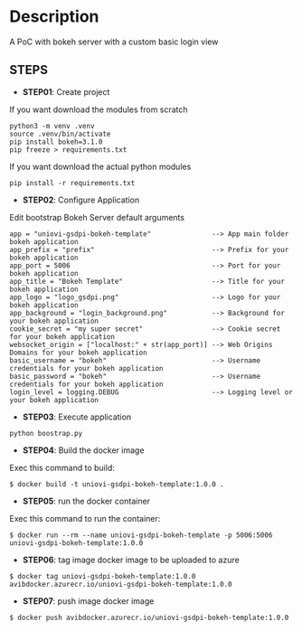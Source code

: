 # Description
A PoC with bokeh server with a custom basic login view

## STEPS

- **STEP01**: Create project

If you want download the modules from scratch

```
python3 -m venv .venv
source .venv/bin/activate
pip install bokeh=3.1.0
pip freeze > requirements.txt
```

If you want download the actual python modules

```
pip install -r requirements.txt
```

- **STEP02**: Configure Application

Edit bootstrap Bokeh Server default arguments

```
app = "uniovi-gsdpi-bokeh-template"               --> App main folder bokeh application
app_prefix = "prefix"                             --> Prefix for your bokeh application
app_port = 5006                                   --> Port for your bokeh application
app_title = "Bokeh Template"                      --> Title for your bokeh application
app_logo = "logo_gsdpi.png"                       --> Logo for your bokeh application
app_background = "login_background.png"           --> Background for your bokeh application
cookie_secret = "my super secret"                 --> Cookie secret for your bokeh application
websocket_origin = ["localhost:" + str(app_port)] --> Web Origins Domains for your bokeh application
basic_username = "bokeh"                          --> Username credentials for your bokeh application
basic_password = "bokeh"                          --> Username credentials for your bokeh application
login_level = logging.DEBUG                       --> Logging level or your bokeh application
```

- **STEP03**: Execute application

```
python boostrap.py
```

- **STEP04**: Build the docker image

Exec this command to build:

```
$ docker build -t uniovi-gsdpi-bokeh-template:1.0.0 .
```

- **STEP05**: run the docker container

Exec this command to run the container:

```
$ docker run --rm --name uniovi-gsdpi-bokeh-template -p 5006:5006 uniovi-gsdpi-bokeh-template:1.0.0
```

- **STEP06**: tag image docker image to be uploaded to azure

```
$ docker tag uniovi-gsdpi-bokeh-template:1.0.0 avibdocker.azurecr.io/uniovi-gsdpi-bokeh-template:1.0.0
```

- **STEP07**: push image docker image

```
$ docker push avibdocker.azurecr.io/uniovi-gsdpi-bokeh-template:1.0.0